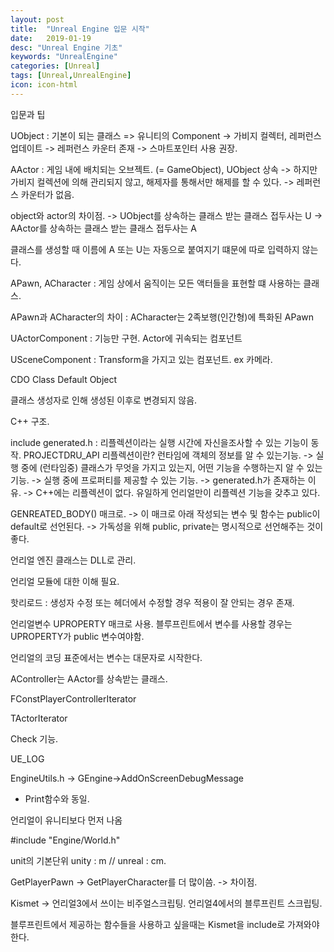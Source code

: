 ```yaml
---
layout: post
title:  "Unreal Engine 입문 시작"
date:   2019-01-19
desc: "Unreal Engine 기초"
keywords: "UnrealEngine"
categories: [Unreal]
tags: [Unreal,UnrealEngine]
icon: icon-html
---
```


입문과 팁

UObject : 기본이 되는 클래스 => 유니티의 Component
 -> 가비지 컬렉터, 레퍼런스 업데이트
 -> 레퍼런스 카운터 존재
 -> 스마트포인터 사용 권장.

AActor : 게임 내에 배치되는 오브젝트. (= GameObject), UObject 상속
 -> 하지만 가비지 컬렉션에 의해 관리되지 않고, 해제자를 통해서만 해제를 할 수 있다.
 -> 레퍼런스 카운터가 없음.

object와 actor의 차이점.
 -> UObject를 상속하는 클래스 받는 클래스 접두사는 U
 -> AActor를 상속하는 클래스 받는 클래스 접두사는 A

 클래스를 생성할 때 이름에 A 또는 U는 자동으로 붙여지기 떄문에 따로 입력하지 않는다.

APawn, ACharacter : 게임 상에서 움직이는 모든 액터들을 표현할 떄 사용하는 클래스.

APawn과 ACharacter의 차이 : ACharacter는 2족보행(인간형)에 특화된 APawn

UActorComponent : 기능만 구현. Actor에 귀속되는 컴포넌트

USceneComponent : Transform을 가지고 있는 컴포넌트. ex 카메라.

CDO Class Default Object

클래스 생성자로 인해 생성된 이후로 변경되지 않음.

C++ 구조.

include generated.h : 리플렉션이라는 실행 시간에 자신을조사할 수 있는 기능이 동작.
PROJECTDRU_API
리플렉션이란? 런타임에 객체의 정보를 알 수 있는기능.
 -> 실행 중에 (런타임중) 클래스가 무엇을 가지고 있는지, 어떤 기능을 수행하는지 알 수 있는 기능.
 -> 실행 중에 프로퍼티를 제공할 수 있는 기능.
 -> generated.h가 존재하는 이유.
 -> C++에는 리플렉션이 없다. 유일하게 언리얼만이 리플렉션 기능을 갖추고 있다.

GENREATED_BODY() 매크로.
 -> 이 매크로 아래 작성되는 변수 및 함수는 public이 default로 선언된다.
 -> 가독성을 위해 public, private는 명시적으로 선언해주는 것이 좋다.

언리얼 엔진 클래스는 DLL로 관리.

언리얼 모듈에 대한 이해 필요.

핫리로드 : 생성자 수정 또는 헤더에서 수정할 경우 적용이 잘 안되는 경우 존재.

언리얼변수 UPROPERTY 매크로 사용. 블루프린트에서 변수를 사용할 경우는 UPROPERTY가 public 변수여야함.

언리얼의 코딩 표준에서는 변수는 대문자로 시작한다.

AController는 AActor를 상속받는 클래스.

FConstPlayerControllerIterator

TActorIterator

Check 기능.

UE_LOG

EngineUtils.h -> GEngine->AddOnScreenDebugMessage
 - Print함수와 동일.

 언리얼이 유니티보다 먼저 나옴

 #include "Engine/World.h"


 unit의 기본단위 unity : m // unreal : cm.

 GetPlayerPawn -> GetPlayerCharacter를 더 많이씀.
 -> 차이점.

 Kismet -> 언리얼3에서 쓰이는 비주얼스크립팅.
 언리얼4에서의 블루프린트 스크립팅.

 블루프린트에서 제공하는 함수들을 사용하고 싶을때는 Kismet을 include로 가져와야 한다.
